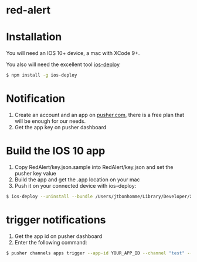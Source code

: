 # red-alert

# Installation

You will need an IOS 10+ device, a mac with XCode 9+.

You also will need the excellent tool [ios-deploy](https://github.com/phonegap/ios-deploy)

```sh
$ npm install -g ios-deploy
```

# Notification

1. Create an account and an app on [pusher.com](https://pusher.com/), there is a free plan that will be enough for our needs.
2. Get the app key on pusher dashboard

# Build the IOS 10 app
1. Copy RedAlert/key.json.sample into RedAlert/key.json and set the pusher key value
2. Build the app and get the .app location on your mac
3. Push it on your connected device with ios-deploy:

```sh
$ ios-deploy --uninstall --bundle /Users/jtbonhomme/Library/Developer/Xcode/DerivedData/RedAlert-doavsqjkqiktfafxzvfpdhyunzho/Build/Products/Debug-iphoneos/RedAlert.app
```


# trigger notifications

1. Get the app id on pusher dashboard
2. Enter the following command:

```sh
$ pusher channels apps trigger --app-id YOUR_APP_ID --channel "test" --event "foo" --message '{"data": "Hello Beauty !"}'
```

